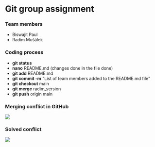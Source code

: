 # Git group assignment

### Team members
- Biswajit Paul
- Radim Mušálek

### Coding process
- **git status**
- **nano** README.md (changes done in the file done)
- **git add** README.md
- **git commit -m** "List of team members added to the README.md file"
- **git checkout** main
- **git merge** radim_version
- **git push** origin main

### Merging conflict in GitHub

<img src="https://drive.google.com/uc?export=download&id=15NRMWa02M8lDMWj1t2Clg2-ZOVUU9rTt">


### Solved conflict

<img src="https://drive.google.com/uc?export=download&id=1sRtLbJh7SyX7CyT4163ZyEWRCjEJXZzU">

